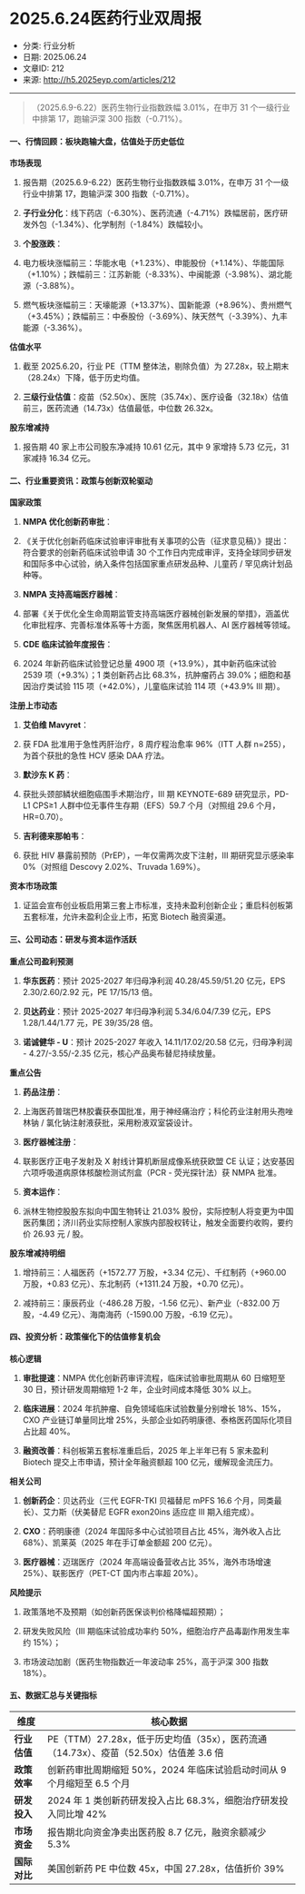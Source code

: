 # 2025.6.24医药行业双周报

- 分类: 行业分析
- 日期: 2025.06.24
- 文章ID: 212
- 来源: http://h5.2025eyp.com/articles/212

---

> （2025.6.9-6.22）医药生物行业指数跌幅 3.01%，在申万 31 个一级行业中排第 17，跑输沪深 300 指数（-0.71%）。

#### **一、行情回顾：板块跑输大盘，估值处于历史低位**

**市场表现**

1. 报告期（2025.6.9-6.22）医药生物行业指数跌幅 3.01%，在申万 31 个一级行业中排第 17，跑输沪深 300 指数（-0.71%）。

2. **子行业分化**：线下药店（-6.30%）、医药流通（-4.71%）跌幅居前，医疗研发外包（-1.34%）、化学制剂（-1.84%）跌幅较小。

3. **个股涨跌**：

1. 电力板块涨幅前三：华能水电（+1.23%）、申能股份（+1.14%）、华能国际（+1.10%）；跌幅前三：江苏新能（-8.33%）、中闽能源（-3.98%）、湖北能源（-3.88%）。

2. 燃气板块涨幅前三：天壕能源（+13.37%）、国新能源（+8.96%）、贵州燃气（+3.45%）；跌幅前三：中泰股份（-3.69%）、陕天然气（-3.39%）、九丰能源（-3.36%）。

**估值水平**

1. 截至 2025.6.20，行业 PE（TTM 整体法，剔除负值）为 27.28x，较上期末（28.24x）下降，低于历史均值。

2. **三级行业估值**：疫苗（52.50x）、医院（35.74x）、医疗设备（32.18x）估值前三，医药流通（14.73x）估值最低，中位数 26.32x。

**股东增减持**

1. 报告期 40 家上市公司股东净减持 10.61 亿元，其中 9 家增持 5.73 亿元，31 家减持 16.34 亿元。

#### **二、行业重要资讯：政策与创新双轮驱动**

**国家政策**

1. **NMPA 优化创新药审批**：

1. 《关于优化创新药临床试验审评审批有关事项的公告（征求意见稿）》提出：符合要求的创新药临床试验申请 30 个工作日内完成审评，支持全球同步研发和国际多中心试验，纳入条件包括国家重点研发品种、儿童药 / 罕见病计划品种等。

2. **NMPA 支持高端医疗器械**：

1. 部署《关于优化全生命周期监管支持高端医疗器械创新发展的举措》，涵盖优化审批程序、完善标准体系等十方面，聚焦医用机器人、AI 医疗器械等领域。

3. **CDE 临床试验年度报告**：

1. 2024 年新药临床试验登记总量 4900 项（+13.9%），其中新药临床试验 2539 项（+9.3%）；1 类创新药占比 68.3%，抗肿瘤药占 39.0%；细胞和基因治疗类试验 115 项（+42.0%），儿童临床试验 114 项（+43.9% III 期）。

**注册上市动态**

1. **艾伯维 Mavyret**：

1. 获 FDA 批准用于急性丙肝治疗，8 周疗程治愈率 96%（ITT 人群 n=255），为首个获批的急性 HCV 感染 DAA 疗法。

2. **默沙东 K 药**：

1. 获批头颈部鳞状细胞癌围手术期治疗，III 期 KEYNOTE-689 研究显示，PD-L1 CPS≥1 人群中位无事件生存期（EFS）59.7 个月（对照组 29.6 个月，HR=0.70）。

3. **吉利德来那帕韦**：

1. 获批 HIV 暴露前预防（PrEP），一年仅需两次皮下注射，III 期研究显示感染率 0%（对照组 Descovy 2.02%、Truvada 1.69%）。

**资本市场政策**

1. 证监会宣布创业板启用第三套上市标准，支持未盈利创新企业；重启科创板第五套标准，允许未盈利企业上市，拓宽 Biotech 融资渠道。

#### **三、公司动态：研发与资本运作活跃**

**重点公司盈利预测**

1. **华东医药**：预计 2025-2027 年归母净利润 40.28/45.59/51.20 亿元，EPS 2.30/2.60/2.92 元，PE 17/15/13 倍。

2. **贝达药业**：预计 2025-2027 年归母净利润 5.34/6.04/7.39 亿元，EPS 1.28/1.44/1.77 元，PE 39/35/28 倍。

3. **诺诚健华 - U**：预计 2025-2027 年收入 14.11/17.02/20.58 亿元，归母净利润 - 4.27/-3.55/-2.35 亿元，核心产品奥布替尼持续放量。

**重点公告**

1. **药品注册**：

1. 上海医药普瑞巴林胶囊获泰国批准，用于神经痛治疗；科伦药业注射用头孢唑林钠 / 氯化钠注射液获批，采用粉液双室袋设计。

2. **医疗器械注册**：

1. 联影医疗正电子发射及 X 射线计算机断层成像系统获欧盟 CE 认证；达安基因六项呼吸道病原体核酸检测试剂盒（PCR - 荧光探针法）获 NMPA 批准。

3. **资本运作**：

1. 派林生物控股股东拟向中国生物转让 21.03% 股份，实际控制人将变更为中国医药集团；济川药业实际控制人家族内部股权转让，触发全面要约收购，要约价 26.93 元 / 股。

**股东增减持明细**

1. 增持前三：人福医药（+1572.77 万股，+3.34 亿元）、千红制药（+960.00 万股，+0.83 亿元）、东北制药（+1311.24 万股，+0.70 亿元）。

2. 减持前三：康辰药业（-486.28 万股，-1.56 亿元）、新产业（-832.00 万股，-4.49 亿元）、海南海药（-1590.00 万股，-6.19 亿元）。

#### **四、投资分析：政策催化下的估值修复机会**

**核心逻辑**

1. **审批提速**：NMPA 优化创新药审评流程，临床试验审批周期从 60 日缩短至 30 日，预计研发周期缩短 1-2 年，企业时间成本降低 30% 以上。

2. **临床进展**：2024 年抗肿瘤、自免领域临床试验数量分别增长 18%、15%，CXO 产业链订单量同比增 25%，头部企业如药明康德、泰格医药国际化项目占比超 40%。

3. **融资改善**：科创板第五套标准重启后，2025 年上半年已有 5 家未盈利 Biotech 提交上市申请，预计全年融资额超 100 亿元，缓解现金流压力。

**相关公司**

1. **创新药企**：贝达药业（三代 EGFR-TKI 贝福替尼 mPFS 16.6 个月，同类最长）、艾力斯（伏美替尼 EGFR exon20ins 适应症 III 期入组完成）。

2. **CXO**：药明康德（2024 年国际多中心试验项目占比 45%，海外收入占比 68%）、凯莱英（2025 年在手订单金额超 200 亿元）。

3. **医疗器械**：迈瑞医疗（2024 年高端设备营收占比 35%，海外市场增速 25%）、联影医疗（PET-CT 国内市占率超 20%）。

**风险提示**

1. 政策落地不及预期（如创新药医保谈判价格降幅超预期）；

2. 研发失败风险（III 期临床试验成功率约 50%，细胞治疗产品毒副作用发生率约 15%）；

3. 市场波动加剧（医药生物指数近一年波动率 25%，高于沪深 300 指数 18%）。

#### **五、数据汇总与关键指标**

| **维度** | **核心数据** |
| --- | --- |
| **行业估值** | PE（TTM）27.28x，低于历史均值（35x），医药流通（14.73x）、疫苗（52.50x）估值差 3.6 倍 |
| **政策效率** | 创新药审批周期缩短 50%，2024 年临床试验启动时间从 9 个月缩短至 6.5 个月 |
| **研发投入** | 2024 年 1 类创新药研发投入占比 68.3%，细胞治疗研发投入同比增 42% |
| **市场资金** | 报告期北向资金净卖出医药股 8.7 亿元，融资余额减少 5.3% |
| **国际对比** | 美国创新药 PE 中位数 45x，中国 27.28x，估值折价 39% |

